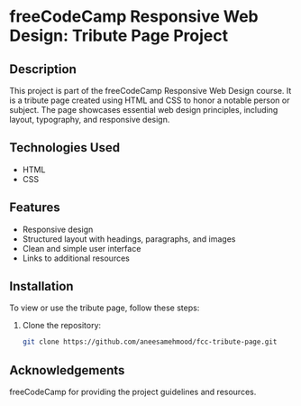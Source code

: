 # freeCodeCamp Responsive Web Design: Tribute Page Project

## Description

This project is part of the freeCodeCamp Responsive Web Design course. It is a tribute page created using HTML and CSS to honor a notable person or subject. The page showcases essential web design principles, including layout, typography, and responsive design.

## Technologies Used

- HTML
- CSS

## Features

- Responsive design
- Structured layout with headings, paragraphs, and images
- Clean and simple user interface
- Links to additional resources

## Installation

To view or use the tribute page, follow these steps:

1. Clone the repository:
   ```bash
   git clone https://github.com/aneesamehmood/fcc-tribute-page.git

## Acknowledgements

  freeCodeCamp for providing the project guidelines and resources.
